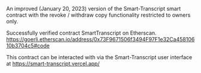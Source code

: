 An improved (January 20, 2023) version of the Smart-Transcript smart contract with the revoke / withdraw copy functionality restricted to owners only.

Successfully verified contract SmartTranscript on Etherscan.
https://goerli.etherscan.io/address/0x73F9671506f3494F97F1e32Ca45810610b3704c5#code

This contract can be interacted with via the Smart-Transcript user interface at https://smart-transcript.vercel.app/
